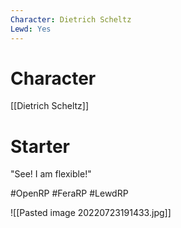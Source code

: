 ```yaml
---
Character: Dietrich Scheltz
Lewd: Yes
---
```

# Character
[[Dietrich Scheltz]]

# Starter
"See! I am flexible!" 

#OpenRP #FeraRP #LewdRP 

![[Pasted image 20220723191433.jpg]]
